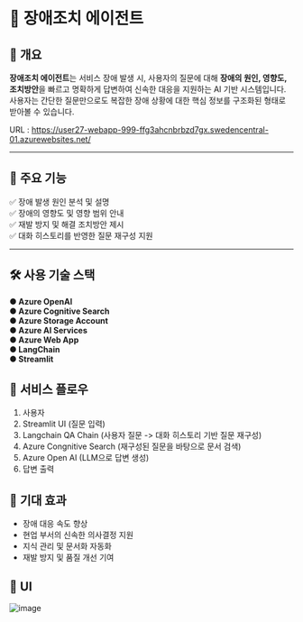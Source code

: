 # 🤖 장애조치 에이전트

## 📌 개요

**장애조치 에이전트**는 서비스 장애 발생 시, 사용자의 질문에 대해 **장애의 원인, 영향도, 조치방안**을 빠르고 명확하게 답변하여 신속한 대응을 지원하는 AI 기반 시스템입니다.  
사용자는 간단한 질문만으로도 복잡한 장애 상황에 대한 핵심 정보를 구조화된 형태로 받아볼 수 있습니다.

URL : https://user27-webapp-999-ffg3ahcnbrbzd7gx.swedencentral-01.azurewebsites.net/

---

## 🚀 주요 기능

✅ 장애 발생 원인 분석 및 설명  
✅ 장애의 영향도 및 영향 범위 안내  
✅ 재발 방지 및 해결 조치방안 제시  
✅ 대화 히스토리를 반영한 질문 재구성 지원  

---

## 🛠 사용 기술 스택

 **● Azure OpenAI**  
 **● Azure Cognitive Search**  
 **● Azure Storage Account**   
 **● Azure AI Services**  
 **● Azure Web App**     
 **● LangChain**   
 **● Streamlit**   

## 🔗 서비스 플로우
 1. 사용자
 2. Streamlit UI (질문 입력)
 3. Langchain QA Chain (사용자 질문 -> 대화 히스토리 기반 질문 재구성) 
 4. Azure Congnitive Search (재구성된 질문을 바탕으로 문서 검색)
 5. Azure Open AI (LLM으로 답변 생성)
 6. 답변 출력

## 🎯 기대 효과

- 장애 대응 속도 향상
- 현업 부서의 신속한 의사결정 지원
- 지식 관리 및 문서화 자동화
- 재발 방지 및 품질 개선 기여

## 🎨 UI
![image](https://github.com/user-attachments/assets/fc2602ef-db83-4c8b-9b58-bcee8efe4120)
